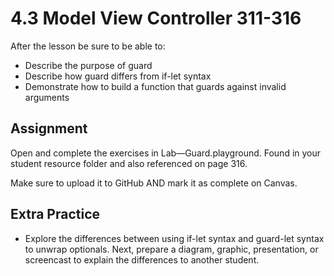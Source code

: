 # 4.3 Model View Controller 311-316 #

After the lesson be sure to be able to:
- Describe the purpose of guard
- Describe how guard differs from if-let syntax
- Demonstrate how to build a function that guards against invalid arguments

## Assignment ##

Open and complete the exercises in Lab—Guard.playground. Found in your student resource folder and also referenced on page 316.

Make sure to upload it to GitHub AND mark it as complete on Canvas.

## Extra Practice ##

- Explore the differences between using if-let syntax and guard-let syntax to unwrap optionals. Next, prepare a diagram, graphic, presentation, or screencast to explain the differences to another student.
